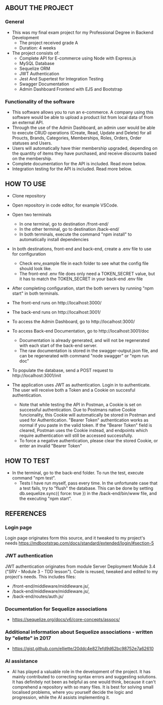 ## ABOUT THE PROJECT

### General

- This was my final exam project for my Professional Degree in Backend Development
    - The project received grade A
    - Duration: 4 weeks
- The project consists of:
    - Complete API for E-commerce using Node with Express.js
    - MySQL Database
    - Sequelize ORM
    - JWT Authentication
    - Jest And Supertest for Integration Testing
    - Swagger Documentation
    - Admin Dashboard Frontend with EJS and Bootstrap

### Functionality of the software

- This software allows you to run an e-commerce. A company using this software would be able to upload a product list from local data of from an external API.
- Through the use of the Admin Dashboard, an admin user would be able to execute CRUD operations (Create, Read, Update and Delete) for all Proucts, Brands, Categories, Memberships, Roles, Orders, Order statuses and Users.
- Users will automatically have thier membership upgraded, depending on the quantity of items they have purchased, and receive discounts based on the membership.
- Complete documentation for the API is included. Read more below.
- Integration testing for the API is included. Read more below.


## HOW TO USE

- Clone repository
- Open repository in code editor, for example VSCode.
- Open two terminals
    - In one terminal, go to destination /front-end/
    - In the other terminal, go to destination /back-end/
    - In both terminals, execute the command "npm install" to automatically install dependencies
- In both destinations, front-end and back-end, create a .env file to use for configuration
    - Check env_example file in each folder to see what the config file should look like.
    - The front-end .env file does only need a TOKEN_SECRET value, but it has to match the TOKEN_SECRET in your back-end .env file

- After completing configuration, start the both servers by running "npm start" in both terminals.

- The front-end runs on http://localhost:3000/
- The back-end runs on http://localhost:3001/

- To access the Admin Dashboard, go to http://localhost:3000/
- To access Back-end Documentation, go to http://localhost:3001/doc
    - Documentation is already generated, and will not be regenerated with each start of the back-end server.
    - The raw documentation is stored in the swagger-output.json file, and can be regenerated with command "node swagger" or "npm run doc"

- To populate the database, send a POST request to http://localhost:3001/init

- The application uses JWT as authentication. Login in to authenticate. The user will receive both a Token and a Cookie on succesful authentication.
    - Note that while testing the API in Postman, a Cookie is set on successful authentication. Due to Postmans native Cookie funcionality, this Cookie will automatically be stored in Postman and used for Authentication. "Bearer Token" authentication works as normal if you paste in the valid token. If the "Bearer Token" field is cleared, Postman uses the Cookie instead, and endpoints which require authentication will still be accessed successfully.
    - To force a negative authentication, please clear the stored Cookie, or enter an invalid "Bearer Token"

## HOW TO TEST

- In the terminal, go to the back-end folder. To run the test, execute command "npm test".
    - Tests I have run myself, pass every time. In the unfortunate case that a test fails, try to "flush" the database. 
    This can be done by setting db.sequelize.sync({ force: true }) in the /back-end/bin/www file, and the executing "npm start".

## REFERENCES

### Login page
Login page originates form this source, and it tweaked to my project's needs
https://mdbootstrap.com/docs/standard/extended/login/#section-5

### JWT authentication
JWT authentication originates from module Server Deployment Module 3.4 ("SRV - Module 3 - TDD lesson").
Code is reused, tweaked and edited to my project's needs.
This includes files: 
- /front-end/middleware/middleware.js/,
- /back-end/middleware/middleware.js/,
- /back-end/routes/auth.js/

### Documentation for Sequelize associations

- https://sequelize.org/docs/v6/core-concepts/assocs/

### Additional information about Sequelize associations - written by "eliette" in 2017

- https://gist.github.com/elliette/20ddc4e827efd9d62bc98752e7a62610

### AI assistance

- AI has played a valuable role in the development of the project. It has mainly contributed to correcting syntax errors and suggesting solutions. It has definitely not been as helpful as one would think, because it can't comprehend a repository with so many files. It is best for solving small localised problems, where you yourself decide the logic and progression, while the AI assists implementing it.
